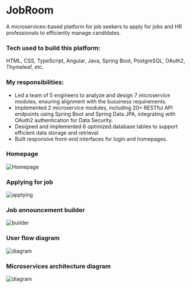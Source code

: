# JobRoom

A microservices-based platform for job seekers to apply for jobs and HR professionals to efficiently manage candidates.

### Tech used to build this platform: 

HTML, CSS, TypeScript, Angular, Java, Spring Boot, PostgreSQL, OAuth2, Thymeleaf, etc.

### My responsibilities:

- Led a team of 5 engineers to analyze and design 7 microservice modules, ensuring alignment with the bussiness requirements.
- Implemented 2 microservice modules, including 20+ RESTful API endpoints using Spring Boot and Spring Data JPA, integrating with OAuth2 authentication for Data Security.
- Designed and implemented 6 optimized database tables to support efficient data storage and retrieval.
- Built responsive front-end interfaces for login and homepages.

### Homepage

![Homepage](https://github.com/Henglay-Eung/Test/blob/master/Homepage.png)

### Applying for job

![applying](https://github.com/Henglay-Eung/Test/blob/master/Apply-for-job.png)

### Job announcement builder

![builder](https://github.com/Henglay-Eung/Test/blob/master/Create-job-announcement.png)

### User flow diagram

![diagram](https://github.com/Henglay-Eung/Test/blob/master/user%20flow%20diagram.png)

### Microservices architecture diagram

![diagram](https://github.com/Henglay-Eung/Test/blob/master/microservices%20architechture%20diagram.png)


